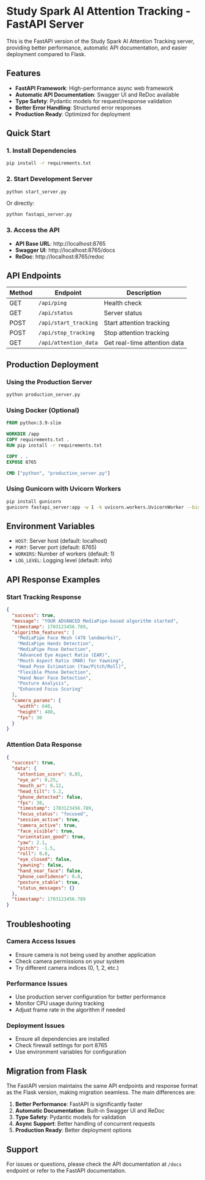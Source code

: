 # Study Spark AI Attention Tracking - FastAPI Server

This is the FastAPI version of the Study Spark AI Attention Tracking server, providing better performance, automatic API documentation, and easier deployment compared to Flask.

## Features

- **FastAPI Framework**: High-performance async web framework
- **Automatic API Documentation**: Swagger UI and ReDoc available
- **Type Safety**: Pydantic models for request/response validation
- **Better Error Handling**: Structured error responses
- **Production Ready**: Optimized for deployment

## Quick Start

### 1. Install Dependencies
```bash
pip install -r requirements.txt
```

### 2. Start Development Server
```bash
python start_server.py
```
Or directly:
```bash
python fastapi_server.py
```

### 3. Access the API
- **API Base URL**: http://localhost:8765
- **Swagger UI**: http://localhost:8765/docs
- **ReDoc**: http://localhost:8765/redoc

## API Endpoints

| Method | Endpoint | Description |
|--------|----------|-------------|
| GET | `/api/ping` | Health check |
| GET | `/api/status` | Server status |
| POST | `/api/start_tracking` | Start attention tracking |
| POST | `/api/stop_tracking` | Stop attention tracking |
| GET | `/api/attention_data` | Get real-time attention data |

## Production Deployment

### Using the Production Server
```bash
python production_server.py
```

### Using Docker (Optional)
```dockerfile
FROM python:3.9-slim

WORKDIR /app
COPY requirements.txt .
RUN pip install -r requirements.txt

COPY . .
EXPOSE 8765

CMD ["python", "production_server.py"]
```

### Using Gunicorn with Uvicorn Workers
```bash
pip install gunicorn
gunicorn fastapi_server:app -w 1 -k uvicorn.workers.UvicornWorker --bind 0.0.0.0:8765
```

## Environment Variables

- `HOST`: Server host (default: localhost)
- `PORT`: Server port (default: 8765)
- `WORKERS`: Number of workers (default: 1)
- `LOG_LEVEL`: Logging level (default: info)

## API Response Examples

### Start Tracking Response
```json
{
  "success": true,
  "message": "YOUR ADVANCED MediaPipe-based algorithm started",
  "timestamp": 1703123456.789,
  "algorithm_features": [
    "MediaPipe Face Mesh (478 landmarks)",
    "MediaPipe Hands Detection",
    "MediaPipe Pose Detection",
    "Advanced Eye Aspect Ratio (EAR)",
    "Mouth Aspect Ratio (MAR) for Yawning",
    "Head Pose Estimation (Yaw/Pitch/Roll)",
    "Flexible Phone Detection",
    "Hand Near Face Detection",
    "Posture Analysis",
    "Enhanced Focus Scoring"
  ],
  "camera_params": {
    "width": 640,
    "height": 480,
    "fps": 30
  }
}
```

### Attention Data Response
```json
{
  "success": true,
  "data": {
    "attention_score": 0.85,
    "eye_ar": 0.25,
    "mouth_ar": 0.12,
    "head_tilt": 5.2,
    "phone_detected": false,
    "fps": 30,
    "timestamp": 1703123456.789,
    "focus_status": "focused",
    "session_active": true,
    "camera_active": true,
    "face_visible": true,
    "orientation_good": true,
    "yaw": 2.1,
    "pitch": -1.5,
    "roll": 0.8,
    "eye_closed": false,
    "yawning": false,
    "hand_near_face": false,
    "phone_confidence": 0.0,
    "posture_stable": true,
    "status_messages": {}
  },
  "timestamp": 1703123456.789
}
```

## Troubleshooting

### Camera Access Issues
- Ensure camera is not being used by another application
- Check camera permissions on your system
- Try different camera indices (0, 1, 2, etc.)

### Performance Issues
- Use production server configuration for better performance
- Monitor CPU usage during tracking
- Adjust frame rate in the algorithm if needed

### Deployment Issues
- Ensure all dependencies are installed
- Check firewall settings for port 8765
- Use environment variables for configuration

## Migration from Flask

The FastAPI version maintains the same API endpoints and response format as the Flask version, making migration seamless. The main differences are:

1. **Better Performance**: FastAPI is significantly faster
2. **Automatic Documentation**: Built-in Swagger UI and ReDoc
3. **Type Safety**: Pydantic models for validation
4. **Async Support**: Better handling of concurrent requests
5. **Production Ready**: Better deployment options

## Support

For issues or questions, please check the API documentation at `/docs` endpoint or refer to the FastAPI documentation.

